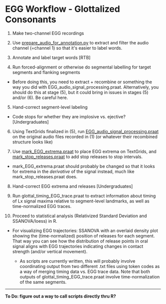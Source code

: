 # EGG Workflow - Glottalized Consonants

1. Make two-channel EGG recordings

2. Use [prepare_audio_for_annotation.py](https://github.com/rbennett24/UCSC-EGG-lab/blob/master/Praat_scripts/prepare_audio_for_annotation.py) to extract and filter the audio channel (=channel 1) so that it's easier to label words.

3. Annotate and label target words [RTB]

4. Run forced-alignment or otherwise do segmental labelling for target segments and flanking segments

 * Before doing this, you need to extract + recombine or something the way you did with EGG_audio_signal_processing.praat. Alternatively, you should do this at stage (5), but it could bring in issues in stages (5) and/or (6). Be careful here.

5. Hand-correct segment-level labeling

 * Code stops for whether they are implosive vs. ejective? [Undergraduates]

6. Using TextGrids finalized in (5), run [EGG_audio_signal_processing.praat](https://github.com/rbennett24/UCSC-EGG-lab/blob/master/Praat_scripts/EGG_audio_signal_processing.praat) on the original audio files recorded in (1) (or whatever their recombined structure looks like)

7. Use [mark_EGG_extrema.praat](https://github.com/rbennett24/UCSC-EGG-lab/blob/master/Praat_scripts/mark_EGG_extrema.praat) to place EGG extrema on TextGrids, and [mark_stop_releases.praat](https://github.com/rbennett24/UCSC-EGG-lab/blob/master/Praat_scripts/mark_stop_releases.praat) to add stop releases to stop intervals.

 * mark_EGG_extrema.praat should probably be changed so that it looks for extrema in the *derivative* of the signal instead, much like mark_stop_releases.praat does.

8. Hand-correct EGG extrema and releases [Undergraduates]

9. Run glottal_timing_EGG_trace.praat to extract information about timing of Lx signal maxima relative to segment-level landmarks, as well as time-normalized EGG traces.

10. Proceed to statistical analysis (Relativized Standard Deviation and SSANOVA/loess) in R.

 * For visualizing EGG trajectories: SSANOVA with an overlaid density plot showing the (time-normalized) position of releases for each segment. That way you can see how the distribution of release points in oral signal aligns with EGG trajectories indicating changes in contact strength (and/or vertical movement).
   
   * As scripts are currently written, this will probably involve coordinating output from two different .txt files using token codes as a way of merging timing data vs. EGG trace data. Note that both outputs of glottal_timing_EGG_trace.praat involve time-normalization of the same segments.

--------------------------
**To Do: figure out a way to call scripts directly thru R?**
